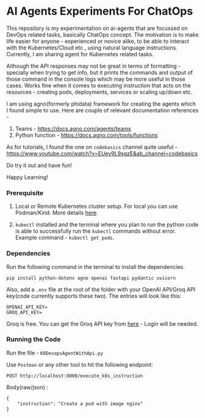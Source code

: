 # AI Agents Experiments For ChatOps

This repository is my experimentation on ai-agents that are focussed on DevOps related tasks, basically ChatOps concept.
The motivation is to make life easier for anyone - experienced or novice alike, to be able to interact with the 
Kubernetes/Cloud etc., using natural language instructions. Currently, I am sharing agent for Kubernetes related tasks.

Although the API responses may not be great in terms of formatting - specially when trying to get info, but it prints the
commands and output of those command in the console logs which may be more useful in those cases. Works fine when it 
comes to executing instruction that acts on the resources - creating pods, deployments, services or scaling up/down etc.

I am using agno(formerly phidata) framework for creating the agents which I found simple to use. Here are couple of
relevant documentation references -
1. Teams - https://docs.agno.com/agents/teams
2. Python function - https://docs.agno.com/tools/functions

As for tutorials, I found the one on `codebasics` channel quite useful - https://www.youtube.com/watch?v=EUey9L9sgzE&ab_channel=codebasics

Do try it out and have fun!

Happy Learning!


### Prerequisite

1. Local or Remote Kubernetes cluster setup. For local you can use Podman/Kind. More details [here](https://podman-desktop.io/blog/running-a-local-kubernetes-cluster-with-podman-desktop).

2. `kubectl` installed and the terminal where you plan to run the python code is able to successfully run the `kubectl` commands without error. Example command - `kubectl get pods`.

### Dependencies

Run the following command in the terminal to install the dependencies.
```
pip install python-dotenv agno openai fastapi pydantic uvicorn
```

Also, add a `.env` file at the root of the folder with your OpenAI API/Groq API key(code currently supports these two). The entries will look like this:

```
OPENAI_API_KEY=
GROQ_API_KEY=
```

Groq is free. You can get the Groq API key from [here](https://console.groq.com/keys) - Login will be needed.

### Running the Code

Run the file - `K8DevopsAgentWithApi.py`

Use `Postman` or any other tool to hit the following endpoint:

```
POST http://localhost:8000/execute_k8s_instruction
```
Body(raw/json) :
```
{
    "instruction": "Create a pod with image nginx"
}
```
